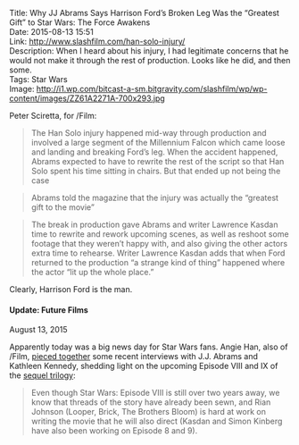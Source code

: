 Title: Why JJ Abrams Says Harrison Ford’s Broken Leg Was the “Greatest Gift” to Star Wars: The Force Awakens  
Date: 2015-08-13 15:51  
Link: http://www.slashfilm.com/han-solo-injury/  
Description: When I heard about his injury, I had legitimate concerns that he would not make it through the rest of production. Looks like he did, and then some.  
Tags: Star Wars  
Image: http://i1.wp.com/bitcast-a-sm.bitgravity.com/slashfilm/wp/wp-content/images/ZZ61A2271A-700x293.jpg  

Peter Sciretta, for /Film:

> The Han Solo injury happened mid-way through production and involved a large segment of the Millennium Falcon which came loose and landing and breaking Ford’s leg. When the accident happened, Abrams expected to have to rewrite the rest of the script so that Han Solo spent his time sitting in chairs. But that ended up not being the case

> Abrams told the magazine that the injury was actually the “greatest gift to the movie”

> The break in production gave Abrams and writer Lawrence Kasdan time to rewrite and rework upcoming scenes, as well as reshoot some footage that they weren’t happy with, and also giving the other actors extra time to rehearse. Writer Lawrence Kasdan adds that when Ford returned to the production “a strange kind of thing” happened where the actor “lit up the whole place.”

Clearly, Harrison Ford is the man.

<aside class="update">

#### Update: Future Films

August 13, 2015
<!-- {.updatetime} -->

Apparently today was a big news day for Star Wars fans. Angie Han, also of /Film, [pieced together][1] some recent interviews with J.J. Abrams and Kathleen Kennedy, shedding light on the upcoming Episode VIII and IX of the [sequel trilogy][2]:

> Even though Star Wars: Episode VIII is still over two years away, we know that threads of the story have already been sewn, and Rian Johnson (Looper, Brick, The Brothers Bloom) is hard at work on writing the movie that he will also direct (Kasdan and Simon Kinberg have also been working on Episode 8 and 9).

</aside>

[1]: http://www.slashfilm.com/star-wars-episode-8 "Putting it together"
[2]: https://en.wikipedia.org/wiki/Star_Wars_sequel_trilogy "Star Wars sequel trilogy"